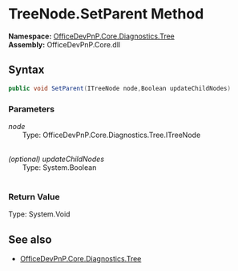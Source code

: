 # TreeNode.SetParent Method  
**Namespace:** [OfficeDevPnP.Core.Diagnostics.Tree](OfficeDevPnP.Core.Diagnostics.Tree.md)  
**Assembly:** OfficeDevPnP.Core.dll  
## Syntax
```C#
public void SetParent(ITreeNode node,Boolean updateChildNodes)
```
### Parameters
*node*  
&emsp;&emsp;Type: OfficeDevPnP.Core.Diagnostics.Tree.ITreeNode  
&emsp;&emsp;  
  
*(optional) updateChildNodes*  
&emsp;&emsp;Type: System.Boolean  
&emsp;&emsp;  
  
### Return Value
Type: System.Void  

## See also
- [OfficeDevPnP.Core.Diagnostics.Tree](OfficeDevPnP.Core.Diagnostics.Tree.md)
